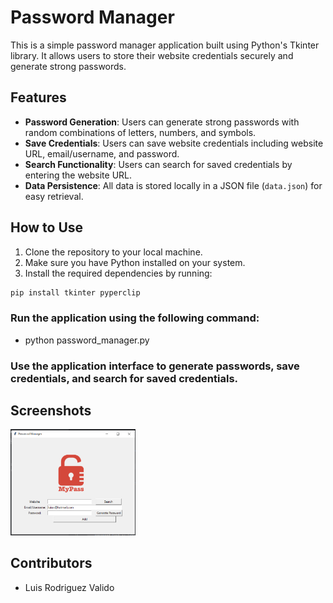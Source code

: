 # Password Manager

This is a simple password manager application built using Python's Tkinter library. It allows users to store their website credentials securely and generate strong passwords.

## Features

- **Password Generation**: Users can generate strong passwords with random combinations of letters, numbers, and symbols.
- **Save Credentials**: Users can save website credentials including website URL, email/username, and password.
- **Search Functionality**: Users can search for saved credentials by entering the website URL.
- **Data Persistence**: All data is stored locally in a JSON file (`data.json`) for easy retrieval.

## How to Use

1. Clone the repository to your local machine.
2. Make sure you have Python installed on your system.
3. Install the required dependencies by running:

```bash
pip install tkinter pyperclip

```


### Run the application using the following command:

- python password_manager.py

### Use the application interface to generate passwords, save credentials, and search for saved credentials.

## Screenshots
<img src="./UI.png" width=200>

## Contributors
- Luis Rodriguez Valido

